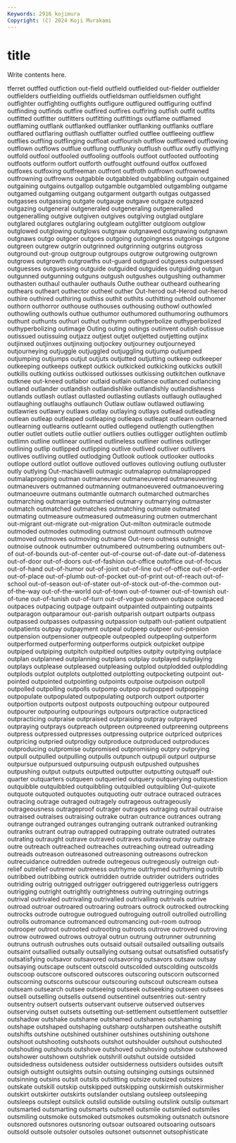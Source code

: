 ```yaml
---
Keywords: 2916 kojimura
Copyright: (C) 2024 Koji Murakami
---
```


# title

Write contents here.



tferret
outffed outfiction out-field outfield outfielded out-fielder outfielder outfielders outfielding outfields
outfieldsman outfieldsmen outfight outfighter outfighting outfights outfigure outfigured outfiguring outfind
outfinding outfinds outfire outfired outfires outfiring outfish outfit outfits outfitted
outfitter outfitters outfitting outfittings outflame outflamed outflaming outflank outflanked outflanker
outflanking outflanks outflare outflared outflaring outflash outflatter outfled outflee outfleeing
outflew outflies outfling outflinging outfloat outflourish outflow outflowed outflowing outflown
outflows outflue outflung outflunky outflush outflux outfly outflying outfold outfool
outfooled outfooling outfools outfoot outfooted outfooting outfoots outform outfort outforth
outfought outfound outfox outfoxed outfoxes outfoxing outfreeman outfront outfroth outfrown
outfrowned outfrowning outfrowns outgabble outgabbled outgabbling outgain outgained outgaining outgains
outgallop outgamble outgambled outgambling outgame outgamed outgaming outgang outgarment outgarth
outgas outgassed outgasses outgassing outgate outgauge outgave outgaze outgazed outgazing
outgeneral outgeneraled outgeneraling outgeneralled outgeneralling outgive outgiven outgives outgiving outglad
outglare outglared outglares outglaring outgleam outglitter outgloom outglow outglowed outglowing
outglows outgnaw outgnawed outgnawing outgnawn outgnaws outgo outgoer outgoes outgoing
outgoingness outgoings outgone outgreen outgrew outgrin outgrinned outgrinning outgrins outgross
outground out-group outgroup outgroups outgrow outgrowing outgrown outgrows outgrowth outgrowths
out-guard outguard outguess outguessed outguesses outguessing outguide outguided outguides outguiding
outgun outgunned outgunning outguns outgush outgushes outgushing outhammer outhasten outhaul
outhauler outhauls Outhe outhear outheard outhearing outhears outheart outhector outheel
outher Out-herod out-Herod out-herod outhire outhired outhiring outhiss outhit outhits
outhitting outhold outhomer outhorn outhorror outhouse outhouses outhousing outhowl outhowled
outhowling outhowls outhue outhumor outhumored outhumoring outhumors outhunt outhunts outhurl
outhut outhymn outhyperbolize outhyperbolized outhyperbolizing outimage Outing outing outings outinvent
outish outissue outissued outissuing outjazz outjest outjet outjetted outjetting outjinx
outjinxed outjinxes outjinxing outjockey outjourney outjourneyed outjourneying outjuggle outjuggled outjuggling
outjump outjumped outjumping outjumps outjut outjuts outjutted outjutting outkeep outkeeper
outkeeping outkeeps outkept outkick outkicked outkicking outkicks outkill outkills outking
outkiss outkissed outkisses outkissing outkitchen outknave outknee out-kneed outlabor outlaid
outlain outlance outlanced outlancing outland outlander outlandish outlandishlike outlandishly outlandishness
outlands outlash outlast outlasted outlasting outlasts outlaugh outlaughed outlaughing outlaughs
outlaunch Outlaw outlaw outlawed outlawing outlawries outlawry outlaws outlay outlaying
outlays outlead outleading outlean outleap outleaped outleaping outleaps outleapt outlearn
outlearned outlearning outlearns outlearnt outled outlegend outlength outlengthen outler outlet
outlets outlie outlier outliers outlies outligger outlighten outlimb outlimn outline
outlinear outlined outlineless outliner outlines outlinger outlining outlip outlipped outlipping
outlive outlived outliver outlivers outlives outliving outlled outlodging Outlook outlook
outlooker outlooks outlope outlord outlot outlove outloved outloves outloving outlung
outluster outly outlying Out-machiavelli outmagic outmalaprop outmalapropped outmalapropping outman outmaneuver
outmaneuvered outmaneuvering outmaneuvers outmanned outmanning outmanoeuvered outmanoeuvering outmanoeuvre outmans outmantle
outmarch outmarched outmarches outmarching outmarriage outmarried outmarry outmarrying outmaster outmatch
outmatched outmatches outmatching outmate outmated outmating outmeasure outmeasured outmeasuring outmen
outmerchant out-migrant out-migrate out-migration Out-milton outmiracle outmode outmoded outmodes outmoding
outmost outmount outmouth outmove outmoved outmoves outmoving outname Out-nero outness
outnight outnoise outnook outnumber outnumbered outnumbering outnumbers out-of out-of-bounds out-of-center
out-of-course out-of-date out-of-dateness out-of-door out-of-doors out-of-fashion out-office outoffice out-of-focus out-of-hand
out-of-humor out-of-joint out-of-line out-of-office out-of-order out-of-place out-of-plumb out-of-pocket out-of-print out-of-reach
out-of-school out-of-season out-of-stater out-of-stock out-of-the-common out-of-the-way out-of-the-world out-of-town out-of-towner out-of-townish
out-of-tune out-of-tunish out-of-turn out-of-vogue outoven outpace outpaced outpaces outpacing outpage
outpaint outpainted outpainting outpaints outparagon outparamour out-parish outparish outpart outparts
outpass outpassed outpasses outpassing outpassion outpath out-patient outpatient outpatients outpay
outpayment outpeal outpeep outpeer out-pension outpension outpensioner outpeople outpeopled outpeopling
outperform outperformed outperforming outperforms outpick outpicket outpipe outpiped outpiping outpitch
outpitied outpities outpity outpitying outplace outplan outplanned outplanning outplans outplay
outplayed outplaying outplays outplease outpleased outpleasing outplod outplodded outplodding outplods
outplot outplots outplotted outplotting outpocketing outpoint out-pointed outpointed outpointing outpoints
outpoise outpoison outpoll outpolled outpolling outpolls outpomp outpop outpopped outpopping
outpopulate outpopulated outpopulating outporch outport outporter outportion outports outpost outposts
outpouching outpour outpoured outpourer outpouring outpourings outpours outpractice outpracticed outpracticing
outpraise outpraised outpraising outpray outprayed outpraying outprays outpreach outpreen outpreened
outpreening outpreens outpress outpressed outpresses outpressing outprice outpriced outprices outpricing
outpried outprodigy outproduce outproduced outproduces outproducing outpromise outpromised outpromising outpry
outprying outpull outpulled outpulling outpulls outpunch outpupil outpurl outpurse outpursue
outpursued outpursuing outpush outpushed outpushes outpushing output outputs outputted outputter
outputting outquaff out-quarter outquarters outqueen outqueried outquery outquerying outquestion outquibble
outquibbled outquibbling outquibled outquibling Out-quixote outquote outquoted outquotes outquoting outr
outrace outraced outraces outracing outrage outraged outragely outrageous outrageously outrageousness
outrageproof outrager outrages outraging outrail outraise outraised outraises outraising outrake
outran outrance outrances outrang outrange outranged outranges outranging outrank outranked
outranking outranks outrant outrap outrapped outrapping outrate outrated outrates outrating
outraught outrave outraved outraves outraving outray outraze outre outreach outreached
outreaches outreaching outread outreading outreads outreason outreasoned outreasoning outreasons outreckon
outrecuidance outredden outrede outregeous outregeously outreign out-relief outrelief outremer outreness
outrhyme outrhymed outrhyming outrib outribbed outribbing outrick outridden outride outrider
outriders outrides outriding outrig outrigged outrigger outriggered outriggerless outriggers outrigging
outright outrightly outrightness outring outringing outrings outrival outrivaled outrivaling outrivalled
outrivalling outrivals outrive outroad outroar outroared outroaring outroars outrock outrocked
outrocking outrocks outrode outrogue outrogued outroguing outroll outrolled outrolling outrolls
outromance outromanced outromancing out-room outroop outrooper outroot outrooted outrooting outroots
outrove outroved outroving outrow outrowed outrows outroyal outrun outrung outrunner
outrunning outruns outrush outrushes outs outsaid outsail outsailed outsailing outsails
outsaint outsallied outsally outsallying outsang outsat outsatisfied outsatisfy outsatisfying outsavor
outsavored outsavoring outsavors outsaw outsay outsaying outscape outscent outscold outscolded
outscolding outscolds outscoop outscore outscored outscores outscoring outscorn outscorned outscorning
outscorns outscour outscouring outscout outscream outsea outseam outsearch outsee outseeing
outseek outseeking outseen outsees outsell outselling outsells outsend outsentinel outsentries
out-sentry outsentry outsert outserts outservant outserve outserved outserves outserving outset
outsets outsetting out-settlement outsettlement outsettler outshadow outshake outshame outshamed outshames
outshaming outshape outshaped outshaping outsharp outsharpen outsheathe outshift outshifts outshine
outshined outshiner outshines outshining outshone outshoot outshooting outshoots outshot outshoulder
outshout outshouted outshouting outshouts outshove outshoved outshoving outshow outshowed outshower
outshown outshriek outshrill outshut outside outsided outsidedness outsideness outsider outsiderness
outsiders outsides outsift outsigh outsight outsights outsin outsing outsinging outsings
outsinned outsinning outsins outsit outsits outsitting outsize outsized outsizes outskate
outskill outskip outskipped outskipping outskirmish outskirmisher outskirt outskirter outskirts outslander
outslang outsleep outsleeping outsleeps outslept outslick outslid outslide outsling outslink
outslip outsmart outsmarted outsmarting outsmarts outsmell outsmile outsmiled outsmiles outsmiling
outsmoke outsmoked outsmokes outsmoking outsnatch outsnore outsnored outsnores outsnoring outsoar
outsoared outsoaring outsoars outsold outsole outsoler outsoles outsonet outsonnet outsophisticate
